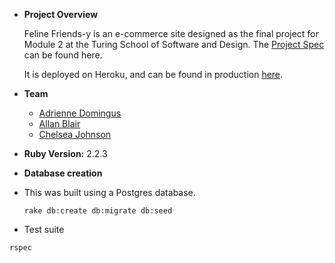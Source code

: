 * **Project Overview**  

  Feline Friends-y is an e-commerce site designed as the final project for Module 2 at the Turing School of Software and Design. The [Project Spec](https://github.com/turingschool/curriculum/blob/master/source/projects/little_shop.markdown) can be found here.

  It is deployed on Heroku, and can be found in production [here](https://felinefriendsy.herokuapp.com).
* **Team**
  * [Adrienne Domingus](github.com/adriennedomingus)
  * [Allan Blair](github.com/amaxwellblair)
  * [Chelsea Johnson](github.com/cheljoh)


* **Ruby Version:** 2.2.3

* **Database creation**

* This was built using a Postgres database.

  ```
  rake db:create db:migrate db:seed
  ```

* Test suite
```
rspec
```
